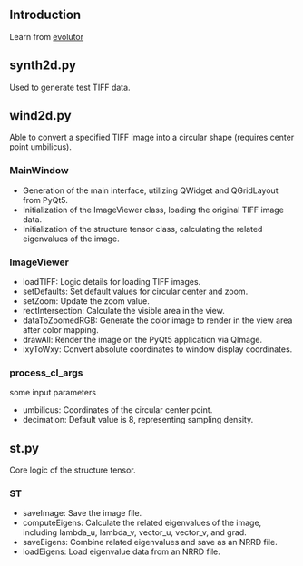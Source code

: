## Introduction

Learn from [evolutor](https://github.com/KhartesViewer/evolutor)


## synth2d.py

Used to generate test TIFF data.

## wind2d.py

Able to convert a specified TIFF image into a circular shape (requires center point umbilicus).

### MainWindow

- Generation of the main interface, utilizing QWidget and QGridLayout from PyQt5.
- Initialization of the ImageViewer class, loading the original TIFF image data.
- Initialization of the structure tensor class, calculating the related eigenvalues of the image.

### ImageViewer

- loadTIFF: Logic details for loading TIFF images.  
- setDefaults: Set default values for circular center and zoom.  
- setZoom: Update the zoom value.  
- rectIntersection: Calculate the visible area in the view.  
- dataToZoomedRGB: Generate the color image to render in the view area after color mapping.  
- drawAll: Render the image on the PyQt5 application via QImage.  
- ixyToWxy: Convert absolute coordinates to window display coordinates.

### process_cl_args

some input parameters

- umbilicus: Coordinates of the circular center point.  
- decimation: Default value is 8, representing sampling density.

## st.py

Core logic of the structure tensor.

### ST

- saveImage: Save the image file.  
- computeEigens: Calculate the related eigenvalues of the image, including lambda_u, lambda_v, vector_u, vector_v, and grad.  
- saveEigens: Combine related eigenvalues and save as an NRRD file.  
- loadEigens: Load eigenvalue data from an NRRD file.
